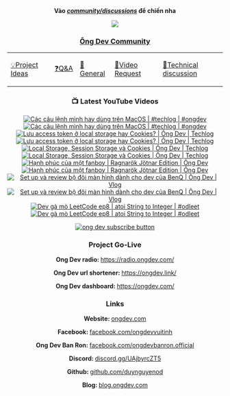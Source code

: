 <div align="center">
      <b
        >Vào
        <a href="https://github.com/OngDev/community/discussions"
          ><i>community/discussions</i></a
        >
        để chiến nha</b
      >

<img
    src="https://raw.githubusercontent.com/thuanpham2311/img/master/ongDevCharacters/4.png"
  />

### [Ông Dev Community](https://github.com/OngDev/community/discussions)

  <b>
    <table>
      <tr>
        <td>
          <a
            href="https://github.com/OngDev/community/discussions/categories/project-ideas"
            ><p>💡Project Ideas</p></a
          >
        </td>
        <td>
          <a
            href="https://github.com/OngDev/community/discussions/categories/q-a"
            ><p>❓Q&A</p></a
          >
        </td>
        <td>
          <a
            href="https://github.com/OngDev/community/discussions/categories/general"
            ><p>💬General</p></a
          >
        </td>
        <td>
          <a
            href="https://github.com/OngDev/community/discussions/categories/video-request"
            ><p>🎥Video Request</p></a
          >
        </td>
        <td>
          <a
            href="https://github.com/OngDev/community/discussions/categories/technical-discussion"
            ><p>🧠Technical discussion</p></a
          >
        </td>
      </tr>
    </table>
  </b>

### 📺 Latest YouTube Videos

<!-- BEGIN YOUTUBE-CARDS -->
[![Các câu lệnh mình hay dùng trên MacOS | #techlog | #ongdev](https://ytcards.demolab.com/?id=l_cFj-B2IY0&title=C%C3%A1c+c%C3%A2u+l%E1%BB%87nh+m%C3%ACnh+hay+d%C3%B9ng+tr%C3%AAn+MacOS+%7C+%23techlog+%7C+%23ongdev&lang=en&timestamp=1682080231&background_color=%230d1117&title_color=%23ffffff&stats_color=%23dedede&width=250&duration=1174 "Các câu lệnh mình hay dùng trên MacOS | #techlog | #ongdev")](https://www.youtube.com/watch?v=l_cFj-B2IY0#gh-dark-mode-only)[![Các câu lệnh mình hay dùng trên MacOS | #techlog | #ongdev](https://ytcards.demolab.com/?id=l_cFj-B2IY0&title=C%C3%A1c+c%C3%A2u+l%E1%BB%87nh+m%C3%ACnh+hay+d%C3%B9ng+tr%C3%AAn+MacOS+%7C+%23techlog+%7C+%23ongdev&lang=en&timestamp=1682080231&background_color=%23ffffff&title_color=%2324292f&stats_color=%2357606a&width=250&duration=1174 "Các câu lệnh mình hay dùng trên MacOS | #techlog | #ongdev")](https://www.youtube.com/watch?v=l_cFj-B2IY0#gh-light-mode-only)
[![Lưu access token ở local storage hay Cookies? | Ông Dev | Techlog](https://ytcards.demolab.com/?id=DfQJjR2PISQ&title=L%C6%B0u+access+token+%E1%BB%9F+local+storage+hay+Cookies%3F+%7C+%C3%94ng+Dev+%7C+Techlog&lang=en&timestamp=1681389007&background_color=%230d1117&title_color=%23ffffff&stats_color=%23dedede&width=250&duration=439 "Lưu access token ở local storage hay Cookies? | Ông Dev | Techlog")](https://www.youtube.com/watch?v=DfQJjR2PISQ#gh-dark-mode-only)[![Lưu access token ở local storage hay Cookies? | Ông Dev | Techlog](https://ytcards.demolab.com/?id=DfQJjR2PISQ&title=L%C6%B0u+access+token+%E1%BB%9F+local+storage+hay+Cookies%3F+%7C+%C3%94ng+Dev+%7C+Techlog&lang=en&timestamp=1681389007&background_color=%23ffffff&title_color=%2324292f&stats_color=%2357606a&width=250&duration=439 "Lưu access token ở local storage hay Cookies? | Ông Dev | Techlog")](https://www.youtube.com/watch?v=DfQJjR2PISQ#gh-light-mode-only)
[![Local Storage, Session Storage và Cookies | Ông Dev | Techlog](https://ytcards.demolab.com/?id=9dloQfxucAc&title=Local+Storage%2C+Session+Storage+v%C3%A0+Cookies+%7C+%C3%94ng+Dev+%7C+Techlog&lang=en&timestamp=1680618602&background_color=%230d1117&title_color=%23ffffff&stats_color=%23dedede&width=250&duration=381 "Local Storage, Session Storage và Cookies | Ông Dev | Techlog")](https://www.youtube.com/watch?v=9dloQfxucAc#gh-dark-mode-only)[![Local Storage, Session Storage và Cookies | Ông Dev | Techlog](https://ytcards.demolab.com/?id=9dloQfxucAc&title=Local+Storage%2C+Session+Storage+v%C3%A0+Cookies+%7C+%C3%94ng+Dev+%7C+Techlog&lang=en&timestamp=1680618602&background_color=%23ffffff&title_color=%2324292f&stats_color=%2357606a&width=250&duration=381 "Local Storage, Session Storage và Cookies | Ông Dev | Techlog")](https://www.youtube.com/watch?v=9dloQfxucAc#gh-light-mode-only)
[![Hạnh phúc của một fanboy | Ragnarök Jötnar Edition | Ông Dev](https://ytcards.demolab.com/?id=5BLdWCmOTQA&title=H%E1%BA%A1nh+ph%C3%BAc+c%E1%BB%A7a+m%E1%BB%99t+fanboy+%7C+Ragnar%C3%B6k+J%C3%B6tnar+Edition+%7C+%C3%94ng+Dev&lang=en&timestamp=1679704202&background_color=%230d1117&title_color=%23ffffff&stats_color=%23dedede&width=250&duration=1091 "Hạnh phúc của một fanboy | Ragnarök Jötnar Edition | Ông Dev")](https://www.youtube.com/watch?v=5BLdWCmOTQA#gh-dark-mode-only)[![Hạnh phúc của một fanboy | Ragnarök Jötnar Edition | Ông Dev](https://ytcards.demolab.com/?id=5BLdWCmOTQA&title=H%E1%BA%A1nh+ph%C3%BAc+c%E1%BB%A7a+m%E1%BB%99t+fanboy+%7C+Ragnar%C3%B6k+J%C3%B6tnar+Edition+%7C+%C3%94ng+Dev&lang=en&timestamp=1679704202&background_color=%23ffffff&title_color=%2324292f&stats_color=%2357606a&width=250&duration=1091 "Hạnh phúc của một fanboy | Ragnarök Jötnar Edition | Ông Dev")](https://www.youtube.com/watch?v=5BLdWCmOTQA#gh-light-mode-only)
[![Set up và review bộ đôi màn hình dành cho dev của BenQ | Ông Dev | Vlog](https://ytcards.demolab.com/?id=59ayNOaeNW0&title=Set+up+v%C3%A0+review+b%E1%BB%99+%C4%91%C3%B4i+m%C3%A0n+h%C3%ACnh+d%C3%A0nh+cho+dev+c%E1%BB%A7a+BenQ+%7C+%C3%94ng+Dev+%7C+Vlog&lang=en&timestamp=1679401803&background_color=%230d1117&title_color=%23ffffff&stats_color=%23dedede&width=250&duration=868 "Set up và review bộ đôi màn hình dành cho dev của BenQ | Ông Dev | Vlog")](https://www.youtube.com/watch?v=59ayNOaeNW0#gh-dark-mode-only)[![Set up và review bộ đôi màn hình dành cho dev của BenQ | Ông Dev | Vlog](https://ytcards.demolab.com/?id=59ayNOaeNW0&title=Set+up+v%C3%A0+review+b%E1%BB%99+%C4%91%C3%B4i+m%C3%A0n+h%C3%ACnh+d%C3%A0nh+cho+dev+c%E1%BB%A7a+BenQ+%7C+%C3%94ng+Dev+%7C+Vlog&lang=en&timestamp=1679401803&background_color=%23ffffff&title_color=%2324292f&stats_color=%2357606a&width=250&duration=868 "Set up và review bộ đôi màn hình dành cho dev của BenQ | Ông Dev | Vlog")](https://www.youtube.com/watch?v=59ayNOaeNW0#gh-light-mode-only)
[![Dev gà mò LeetCode ep8 | atoi String to Integer | #odleet](https://ytcards.demolab.com/?id=TPZlgEoaDkk&title=Dev+g%C3%A0+m%C3%B2+LeetCode+ep8+%7C+atoi+String+to+Integer+%7C+%23odleet&lang=en&timestamp=1678279270&background_color=%230d1117&title_color=%23ffffff&stats_color=%23dedede&width=250&duration=1147 "Dev gà mò LeetCode ep8 | atoi String to Integer | #odleet")](https://www.youtube.com/watch?v=TPZlgEoaDkk#gh-dark-mode-only)[![Dev gà mò LeetCode ep8 | atoi String to Integer | #odleet](https://ytcards.demolab.com/?id=TPZlgEoaDkk&title=Dev+g%C3%A0+m%C3%B2+LeetCode+ep8+%7C+atoi+String+to+Integer+%7C+%23odleet&lang=en&timestamp=1678279270&background_color=%23ffffff&title_color=%2324292f&stats_color=%2357606a&width=250&duration=1147 "Dev gà mò LeetCode ep8 | atoi String to Integer | #odleet")](https://www.youtube.com/watch?v=TPZlgEoaDkk#gh-light-mode-only)
<!-- END YOUTUBE-CARDS -->

[![ong dev subscribe button](https://raw.githubusercontent.com/thuanOwa/img/master/youtube.gif)](https://www.youtube.com/@ongdev?sub_confirmation=1)

### Project Go-Live

<strong>Ong Dev radio: </strong><a href="radio.ongdev.com/">https://radio.ongdev.com/</a>

<strong>Ong Dev url shortener: </strong><a href="ongdev.link/">https://ongdev.link/</a>

<strong>Ong Dev dashboard: </strong><a href="ongdev.com/">https://ongdev.com/</a>

### Links

<strong>Website: </strong><a href="https://ongdev.com">ongdev.com</a>

<strong>Facebook: </strong><a href="https://www.facebook.com/ongdevvuitinh">facebook.com/ongdevvuitinh</a>

<strong>Ong Dev Ban Ron: </strong><a href="https://www.facebook.com/ongdevbanron.official">facebook.com/ongdevbanron.official</a>

<strong>Discord: </strong><a href="https://discord.gg/UAjbyrcZT5">discord.gg/UAjbyrcZT5</a>

<strong>Github: </strong><a href="https://github.com/duynguyenod">github.com/duynguyenod</a>

<strong>Blog: </strong><a href="https://blog.ongdev.com">blog.ongdev.com</a>

</div>

